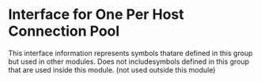 
# Interface for One Per Host Connection Pool
This interface information represents symbols thatare defined in this group but used in other modules.  Does not includesymbols defined in this group that are used inside this module.
(not used outside this module)
